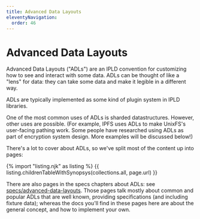 ```yaml
---
title: Advanced Data Layouts
eleventyNavigation:
  order: 46
---
```


Advanced Data Layouts
=====================

Advanced Data Layouts ("ADLs") are an IPLD convention for customizing how to see and interact with some data.
ADLs can be thought of like a "lens" for data: they can take some data and make it legible in a different way.

ADLs are typically implemented as some kind of plugin system in IPLD libraries.

One of the most common uses of ADLs is sharded datastructures.
However, other uses are possible.
(For example, IPFS uses ADLs to make UnixFS's user-facing pathing work.
Some people have researched using ADLs as part of encryption system design.
More examples will be discussed below!)

There's a lot to cover about ADLs, so we've split most of the content up into pages:

{% import "listing.njk" as listing %}
{{ listing.childrenTableWithSynopsys(collections.all, page.url) }}

There are also pages in the specs chapters about ADLs: see [specs/advanced-data-layouts](/specs/advanced-data-layouts/).
Those pages talk mostly about common and popular ADLs that are well known, providing specifications (and including fixture data);
whereas the docs you'll find in these pages here are about the general concept, and how to implement your own.

